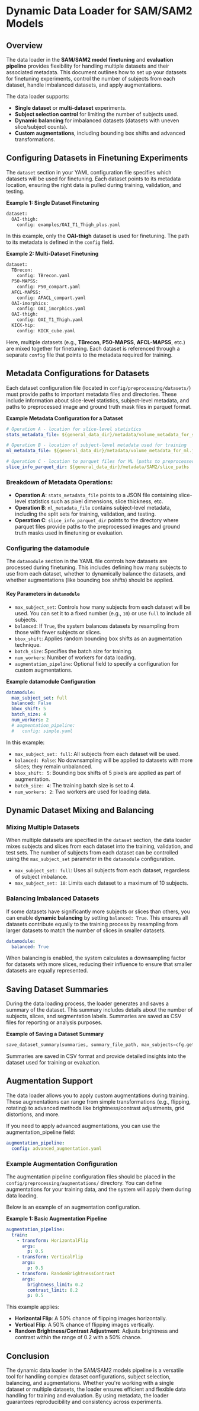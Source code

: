 # Dynamic Data Loader for SAM/SAM2 Models
## Overview
The data loader in the **SAM/SAM2 model finetuning** and **evaluation pipeline** provides flexibility for handling multiple datasets and their associated metadata. This document outlines how to set up your datasets for finetuning experiments, control the number of subjects from each dataset, handle imbalanced datasets, and apply augmentations.

The data loader supports:

- **Single dataset** or **multi-dataset** experiments.
- **Subject selection control** for limiting the number of subjects used.
- **Dynamic balancing** for imbalanced datasets (datasets with uneven slice/subject counts).
- **Custom augmentations**, including bounding box shifts and advanced transformations.

## Configuring Datasets in Finetuning Experiments
The `dataset` section in your YAML configuration file specifies which datasets will be used for finetuning. Each dataset points to its metadata location, ensuring the right data is pulled during training, validation, and testing.

**Example 1: Single Dataset Finetuning**

```bash
dataset:
  OAI-thigh:
    config: examples/OAI_T1_Thigh_plus.yaml
```

In this example, only the **OAI-thigh** dataset is used for finetuning. The path to its metadata is defined in the `config` field.

**Example 2: Multi-Dataset Finetuning**

```bash
dataset:
  TBrecon:
    config: TBrecon.yaml
  P50-MAPSS:
    config: P50_compart.yaml
  AFCL-MAPSS:
    config: AFACL_compart.yaml
  OAI-imorphics:
    config: OAI_imorphics.yaml
  OAI-thigh:
    config: OAI_T1_Thigh.yaml 
  KICK-hip:
    config: KICK_cube.yaml
```

Here, multiple datasets (e.g., **TBrecon**, **P50-MAPSS**, **AFCL-MAPSS**, etc.) are mixed together for finetuning. Each dataset is referenced through a separate `config` file that points to the metadata required for training.

## Metadata Configurations for Datasets
Each dataset configuration file (located in `config/preprocessing/datasets/`) must provide paths to important metadata files and directories. These include information about slice-level statistics, subject-level metadata, and paths to preprocessed image and ground truth mask files in parquet format.

**Example Metadata Configuration for a Dataset**

```yaml
# Operation A - location for slice-level statistics
stats_metadata_file: ${general_data_dir}/metadata/volume_metadata_for_stats.json

# Operation B - location of subject-level metadata used for training
ml_metadata_file: ${general_data_dir}/metadata/volume_metadata_for_ml.json  

# Operation C - location to parquet files for ML (paths to preprocessed npy images and ground truth masks compatible with SAM/SAM2 models)
slice_info_parquet_dir: ${general_data_dir}/metadata/SAM2/slice_paths
```

### Breakdown of Metadata Operations:
- **Operation A**: `stats_metadata_file` points to a JSON file containing slice-level statistics such as pixel dimensions, slice thickness, etc.
- **Operation B**: `ml_metadata_file` contains subject-level metadata, including the split sets for training, validation, and testing.
- **Operation C**: `slice_info_parquet_dir` points to the directory where parquet files provide paths to the preprocessed images and ground truth masks used in finetuning or evaluation.

### Configuring the datamodule
The `datamodule` section in the YAML file controls how datasets are processed during finetuning. This includes defining how many subjects to use from each dataset, whether to dynamically balance the datasets, and whether augmentations (like bounding box shifts) should be applied.

#### Key Parameters in `datamodule`
- `max_subject_set`: Controls how many subjects from each dataset will be used. You can set it to a fixed number (e.g., `10`) or use `full` to include all subjects.
- `balanced`: If `True`, the system balances datasets by resampling from those with fewer subjects or slices.
- `bbox_shift`: Applies random bounding box shifts as an augmentation technique.
- `batch_size`: Specifies the batch size for training.
- `num_workers`: Number of workers for data loading.
- `augmentation_pipeline`: Optional field to specify a configuration for custom augmentations.

**Example datamodule Configuration**

```yaml
datamodule:
  max_subject_set: full
  balanced: False
  bbox_shift: 5
  batch_size: 4
  num_workers: 2
  # augmentation_pipeline:
  #   config: simple.yaml
```

In this example:

- `max_subject_set: full`: All subjects from each dataset will be used.
- `balanced: False`: No downsampling will be applied to datasets with more slices; they remain unbalanced.
- `bbox_shift: 5`: Bounding box shifts of 5 pixels are applied as part of augmentation.
- `batch_size: 4`: The training batch size is set to 4.
- `num_workers: 2`: Two workers are used for loading data.


## Dynamic Dataset Mixing and Balancing
### Mixing Multiple Datasets
When multiple datasets are specified in the `dataset` section, the data loader mixes subjects and slices from each dataset into the training, validation, and test sets. The number of subjects from each dataset can be controlled using the `max_subject_set` parameter in the `datamodule` configuration.

- `max_subject_set: full`: Uses all subjects from each dataset, regardless of subject imbalance.
- `max_subject_set: 10`: Limits each dataset to a maximum of 10 subjects.

### Balancing Imbalanced Datasets
If some datasets have significantly more subjects or slices than others, you can enable **dynamic balancing** by setting `balanced: True`. This ensures all datasets contribute equally to the training process by resampling from larger datasets to match the number of slices in smaller datasets.

```yaml
datamodule:
  balanced: True
```

When balancing is enabled, the system calculates a downsampling factor for datasets with more slices, reducing their influence to ensure that smaller datasets are equally represented.

## Saving Dataset Summaries
During the data loading process, the loader generates and saves a summary of the dataset. This summary includes details about the number of subjects, slices, and segmentation labels. Summaries are saved as CSV files for reporting or analysis purposes.

**Example of Saving a Dataset Summary**

```python
save_dataset_summary(summaries, summary_file_path, max_subjects=cfg.get('datamodule', {}).get('max_subject_set', 'full'))
```

Summaries are saved in CSV format and provide detailed insights into the dataset used for training or evaluation.

## Augmentation Support
The data loader allows you to apply custom augmentations during training. These augmentations can range from simple transformations (e.g., flipping, rotating) to advanced methods like brightness/contrast adjustments, grid distortions, and more.

If you need to apply advanced augmentations, you can use the augmentation_pipeline field:

```yaml
augmentation_pipeline:
  config: advanced_augmentation.yaml
```

### Example Augmentation Configuration
The augmentation pipeline configuration files should be placed in the `config/preprocessing/augmentations/` directory. You can define augmentations for your training data, and the system will apply them during data loading.

Below is an example of an augmentation configuration.

**Example 1: Basic Augmentation Pipeline**

```yaml
augmentation_pipeline:
  train:
    - transform: HorizontalFlip
      args:
        p: 0.5
    - transform: VerticalFlip
      args:
        p: 0.5
    - transform: RandomBrightnessContrast
      args:
        brightness_limit: 0.2
        contrast_limit: 0.2
        p: 0.5
```

This example applies:

- **Horizontal Flip**: A 50% chance of flipping images horizontally.
- **Vertical Flip**: A 50% chance of flipping images vertically.
- **Random Brightness/Contrast Adjustment**: Adjusts brightness and contrast within the range of 0.2 with a 50% chance.


## Conclusion
The dynamic data loader in the SAM/SAM2 models pipeline is a versatile tool for handling complex dataset configurations, subject selection, balancing, and augmentations. Whether you're working with a single dataset or multiple datasets, the loader ensures efficient and flexible data handling for training and evaluation. By using metadata, the loader guarantees reproducibility and consistency across experiments.